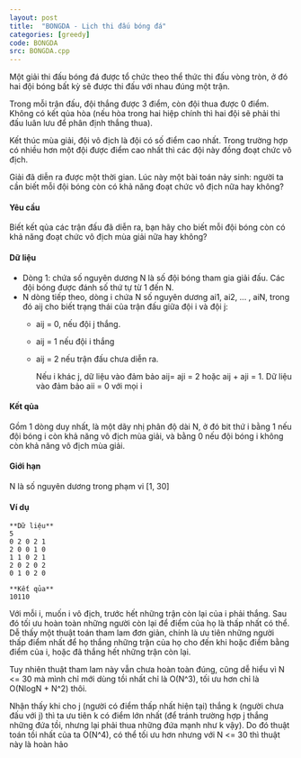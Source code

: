 ```yaml
---
layout: post
title:  "BONGDA - Lịch thi đấu bóng đá"
categories: [greedy]
code: BONGDA
src: BONGDA.cpp
---
```



Một giải thi đấu bóng đá được tổ chức theo thể thức thi đấu vòng tròn, ở đó hai đội bóng bất kỳ sẽ được thi đấu với nhau đúng một trận.

Trong mỗi trận đấu, đội thắng được 3 điểm, còn đội thua được 0 điểm. Không có kết qủa hòa (nếu hòa trong hai hiệp chính thì hai đội sẽ phải thi đấu luân lưu để phân định thắng thua).

Kết thúc mùa giải, đội vô địch là đội có số điểm cao nhất. Trong trường hợp có nhiều hơn một đội được điểm cao nhất thì các đội này đồng đoạt chức vô địch.

Giải đã diễn ra được một thời gian. Lúc này một bài toán nảy sinh: người ta cần biết mỗi đội bóng còn có khả năng đoạt chức vô địch nữa hay không?

#### Yêu cầu

Biết kết qủa các trận đấu đã diễn ra, bạn hãy cho biết mỗi đội bóng còn có khả năng đoạt chức vô địch mùa giải nữa hay không?

#### Dữ liệu

*   Dòng 1: chứa số nguyên dương N là số đội bóng tham gia giải đấu. Các đội bóng được đánh số thứ tự từ 1 đến N.
*   N dòng tiếp theo, dòng i chứa N số nguyên dương ai1, ai2, ... , aiN, trong đó aij cho biết trạng thái của trận đấu giữa đội i và đội j:
    *   aij = 0, nếu đội j thắng.
    *   aij = 1 nếu đội i thắng
    *   aij = 2 nếu trận đấu chưa diễn ra.
        
        Nếu i khác j, dữ liệu vào đảm bảo aij\= aji = 2 hoặc aij + aji = 1. Dữ liệu vào đảm bảo aii = 0 với mọi i
        

#### Kết qủa

Gồm 1 dòng duy nhất, là một dãy nhị phân độ dài N, ở đó bit thứ i bằng 1 nếu đội bóng i còn khả năng vô địch mùa giải, và bằng 0 nếu đội bóng i không còn khả năng vô địch mùa giải.

#### Giới hạn

N là số nguyên dương trong phạm vi \[1, 30\]

#### Ví dụ

```
**Dữ liệu**
5
0 2 0 2 1 
2 0 0 1 0 
1 1 0 2 1 
2 0 2 0 2 
0 1 0 2 0

**Kết qủa**
10110
```

<!--more-->




Với mỗi i, muốn i vô địch, trước hết những trận còn lại của i phải thắng. Sau đó tối ưu hoàn toàn những người còn lại để điểm của họ là thấp nhất có thể. Dễ thấy một thuật toán tham lam đơn giản, chính là ưu tiên những người thấp điểm nhất để họ thắng những trận của họ cho đến khi hoặc điểm bằng điểm của i, hoặc đã thắng hết những trận còn lại. 

Tuy nhiên thuật tham lam này vẫn chưa hoàn toàn đúng, cũng dễ hiểu vì N <= 30 mà mình chỉ mới dùng tồi nhất chỉ là O(N^3), tối ưu hơn chỉ là O(NlogN + N^2) thôi. 

Nhận thấy khi cho j (người có điểm thấp nhất hiện tại) thắng k (người chưa đấu với j) thì ta ưu tiên k có điểm lớn nhất (để tránh trường hợp j thắng những đứa tồi, nhưng lại phải thua những đứa mạnh như k vậy). Do đó thuật toán tồi nhất của ta O(N^4), có thể tối ưu hơn nhưng với N <= 30 thì thuật này là hoàn hảo
